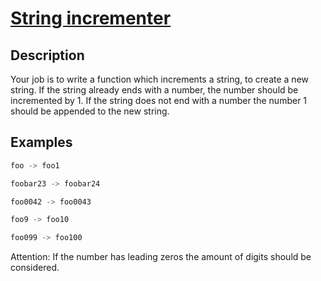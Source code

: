 # [String incrementer](https://www.codewars.com/kata/54a91a4883a7de5d7800009c)

## Description

Your job is to write a function which increments a string, to create a new string. If the string already ends with a number, the number should be incremented by 1. If the string does not end with a number the number 1 should be appended to the new string.

## Examples

```js
foo -> foo1

foobar23 -> foobar24

foo0042 -> foo0043

foo9 -> foo10

foo099 -> foo100
```

Attention: If the number has leading zeros the amount of digits should be considered.
